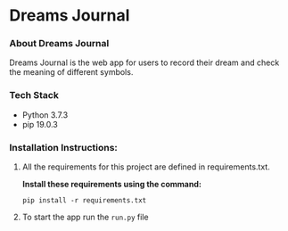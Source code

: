 # Dreams Journal

### About Dreams Journal
Dreams Journal is the web app for users to record their dream and check the meaning of different symbols. 

### Tech Stack
* Python 3.7.3 
* pip 19.0.3

### Installation Instructions:
1. All the requirements for this project are defined in requirements.txt. 

    **Install these requirements using the command:**
    ```
    pip install -r requirements.txt
    ```

2. To start the app run the `run.py` file 

